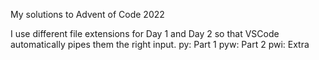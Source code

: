 My solutions to Advent of Code 2022

I use different file extensions for Day 1 and Day 2 so that VSCode automatically pipes them the right input.
  py: Part 1
  pyw: Part 2
  pwi: Extra
